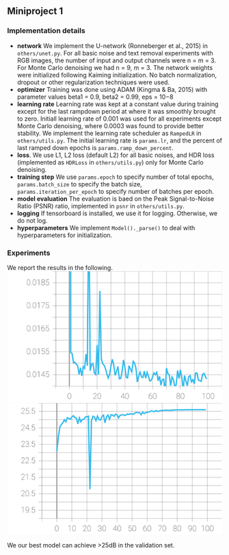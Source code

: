 ## Miniproject 1
### Implementation details
- **network** We implement the U-network (Ronneberger et al., 2015) in `others/unet.py`. For all basic noise and text removal
experiments with RGB images, the number of input and output channels were n = m = 3. For Monte Carlo denoising we had n = 9, m = 3. The network weights were initialized following Kaiming initialization. No batch normalization, dropout or other regularization techniques were used.
- **optimizer** Training was done using ADAM (Kingma & Ba, 2015) with parameter values beta1 = 0.9, beta2 = 0.99, eps = 10−8
- **learning rate** Learning rate was kept at a constant value during training except for the last rampdown period at where it was smoothly
brought to zero. Initiall learning rate of 0.001 was used for all experiments except Monte Carlo denoising, where 0.0003
was found to provide better stability. We implement the learning rate scheduler as `RampedLR` in `others/utils.py`. The initial learning rate is `params.lr`, and the percent of last ramped down epochs is `params.ramp_down_percent`.
- **loss**. We use L1, L2 loss (default L2) for all basic noises, and HDR loss (implemented as `HDRLoss` in `others/utils.py`) only for Monte Carlo denoising.
- **training step** We use `params.epoch` to specify number of total epochs, `params.batch_size` to specify the batch size, `params.iteration_per_epoch` to specify number of batches per epoch.
- **model evaluation** The evaluation is baed on the Peak Signal-to-Noise Ratio (PSNR) ratio, implemented in `psnr` in `others/utils.py`.
- **logging** If tensorboard is installed, we use it for logging. Otherwise, we do not log.
- **hyperparameters** We implement `Model()._parse()` to deal with hyperparameters for initialization.

### Experiments
We report the results in the following. 
![training loss](./others/Loss_train.svg)
![validation psnr](./others/PSNR_Val.svg)

We our best model can achieve >25dB in the validation set.